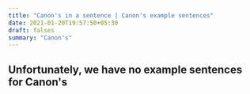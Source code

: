 ```yaml
---
title: "Canon's in a sentence | Canon's example sentences"
date: 2021-01-20T19:57:50+05:30
draft: falses
summary: "Canon's"
---
```

## Unfortunately, we have no example sentences for Canon's                 
